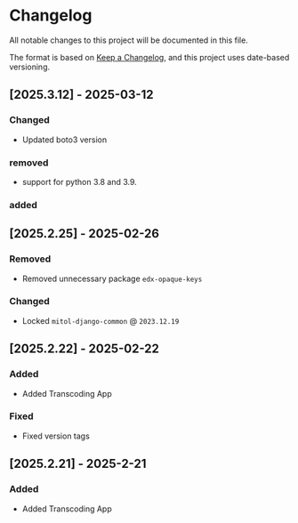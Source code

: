 # Changelog
All notable changes to this project will be documented in this file.

The format is based on [Keep a Changelog](https://keepachangelog.com/en/1.0.0/),
and this project uses date-based versioning.

<!-- scriv-insert-here -->

<a id='changelog-2025.3.12'></a>
## [2025.3.12] - 2025-03-12

### Changed

- Updated boto3 version

### removed

- support for python 3.8 and 3.9.

### added

<a id='changelog-2025.2.25'></a>
## [2025.2.25] - 2025-02-26

### Removed

- Removed unnecessary package `edx-opaque-keys`

### Changed

- Locked `mitol-django-common` @ `2023.12.19`

<a id='changelog-2025.2.22'></a>
## [2025.2.22] - 2025-02-22

### Added

- Added Transcoding App

### Fixed

- Fixed version tags

<a id='changelog-2025.2.21'></a>
## [2025.2.21] - 2025-2-21

### Added

- Added Transcoding App
